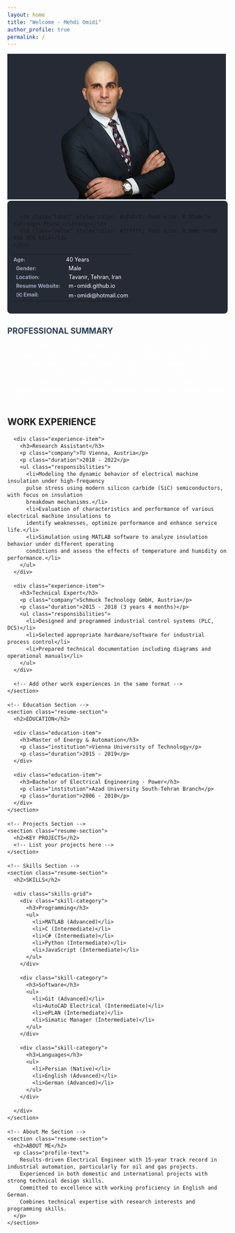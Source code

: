 ```yaml
---
layout: home
title: "Welcome - Mehdi Omidi"
author_profile: true
permalink: /
---
```

<div class="resume-container">
<aside class="sidebar">
<img src="/assets/images/profile.png" alt="Profile" class="profile-image">



<div class="personal-info" style="background-color: #262a35; padding: 1em; border-radius: 8px; margin-bottom: 2em;">
  <table class="info-table" style="width: 100%; border-collapse: collapse;">
    <tr>
      <td class="label" style="width: 120px; padding: 0.3em 0; color: #a0a8c0; font-size: 0.85em;"><strong>Age:</strong></td>
      <td class="value" style="padding: 0.3em 0; color: #ffffff; font-size: 0.9em;">40 Years</td>
    </tr>
    <tr>
      <td class="label" style="color: #a0a8c0; font-size: 0.85em;"><strong>Gender:</strong></td>
      <td class="value" style="color: #ffffff; font-size: 0.9em;">Male</td>
    </tr>
    <tr>
      <td class="label" style="color: #a0a8c0; font-size: 0.85em;"><strong>Location:</strong></td>
      <td class="value" style="color: #ffffff; font-size: 0.9em;">Tavanir, Tehran, Iran</td>
    </tr>
        <tr>
      <td class="label" style="color: #a0a8c0; font-size: 0.85em;"><strong>Resume Website:</strong></td>
      <td class="value" style="color: #ffffff; font-size: 0.9em;">m-omidi.github.io</td>
    </tr>
    <tr>
  <tr>
  <td class="label" style="color: #a0a8c0; font-size: 0.85em;"><strong>✉️ Email:</strong></td>
  <td class="value" style="color: #ffffff; font-size: 0.9em; white-space: nowrap;">m-omidi@hotmail.com</td>
</tr>

      <td class="label" style="color: #a0a8c0; font-size: 0.85em;"><strong>📞 Phone:</strong></td>
      <td class="value" style="color: #ffffff; font-size: 0.9em;">+98 936 906 6014</td>
    </tr>
  </table>
</div>
  </aside>
  
  <main class="content">
<section class="resume-section">
  <h2 style="margin-bottom: 0.8em; font-size: 1.3em; color: #2c3e50;">PROFESSIONAL SUMMARY</h2>
  <p class="profile-text" style="text-align: justify; 
    text-justify: inter-word;
    line-height: 1.6;
    margin: 0 auto;
    max-width: 100%;
    word-spacing: -0.05em;
    hyphens: auto;
    font-size: 0.9em;
    color: #ffffff;">
    Innovative Automation Engineer with a strong background in electrical engineering and hands-on experience in industrial automation systems, particularly within oil & gas and petrochemical projects. Proficient in PLC systems (Siemens S7-400 series), control panel design, and documentation (Drawings, loop diagrams, I/O list). Passionate about merging engineering with software to create custom tools and streamline workflows. Known for fast execution, precision, and a problem-solving mindset.
  </p>
</section>
    <!-- Work Experience Section -->
    <section class="resume-section">
      <h2>WORK EXPERIENCE</h2>
      
      <div class="experience-item">
        <h3>Research Assistant</h3>
        <p class="company">TU Vienna, Austria</p>
        <p class="duration">2018 - 2022</p>
        <ul class="responsibilities">
          <li>Modeling the dynamic behavior of electrical machine insulation under high-frequency
          pulse stress using modern silicon carbide (SiC) semiconductors, with focus on insulation
          breakdown mechanisms.</li>
          <li>Evaluation of characteristics and performance of various electrical machine insulations to
          identify weaknesses, optimize performance and enhance service life.</li>
          <li>Simulation using MATLAB software to analyze insulation behavior under different operating
          conditions and assess the effects of temperature and humidity on performance.</li>
        </ul>
      </div>

      <div class="experience-item">
        <h3>Technical Expert</h3>
        <p class="company">Schmuck Technology GmbH, Austria</p>
        <p class="duration">2015 - 2018 (3 years 4 months)</p>
        <ul class="responsibilities">
          <li>Designed and programmed industrial control systems (PLC, DCS)</li>
          <li>Selected appropriate hardware/software for industrial process control</li>
          <li>Prepared technical documentation including diagrams and operational manuals</li>
        </ul>
      </div>

      <!-- Add other work experiences in the same format -->
    </section>

    <!-- Education Section -->
    <section class="resume-section">
      <h2>EDUCATION</h2>
      
      <div class="education-item">
        <h3>Master of Energy & Automation</h3>
        <p class="institution">Vienna University of Technology</p>
        <p class="duration">2015 - 2019</p>
      </div>

      <div class="education-item">
        <h3>Bachelor of Electrical Engineering - Power</h3>
        <p class="institution">Azad University South-Tehran Branch</p>
        <p class="duration">2006 - 2010</p>
      </div>
    </section>

    <!-- Projects Section -->
    <section class="resume-section">
      <h2>KEY PROJECTS</h2>
      <!-- List your projects here -->
    </section>

    <!-- Skills Section -->
    <section class="resume-section">
      <h2>SKILLS</h2>
      
      <div class="skills-grid">
        <div class="skill-category">
          <h3>Programming</h3>
          <ul>
            <li>MATLAB (Advanced)</li>
            <li>C (Intermediate)</li>
            <li>C# (Intermediate)</li>
            <li>Python (Intermediate)</li>
            <li>JavaScript (Intermediate)</li>
          </ul>
        </div>

        <div class="skill-category">
          <h3>Software</h3>
          <ul>
            <li>Git (Advanced)</li>
            <li>AutoCAD Electrical (Intermediate)</li>
            <li>ePLAN (Intermediate)</li>
            <li>Simatic Manager (Intermediate)</li>
          </ul>
        </div>

        <div class="skill-category">
          <h3>Languages</h3>
          <ul>
            <li>Persian (Native)</li>
            <li>English (Advanced)</li>
            <li>German (Advanced)</li>
          </ul>
        </div>

      </div>
    </section>

    <!-- About Me Section -->
    <section class="resume-section">
      <h2>ABOUT ME</h2>
      <p class="profile-text">
        Results-driven Electrical Engineer with 15-year track record in industrial automation, particularly for oil and gas projects. 
        Experienced in both domestic and international projects with strong technical design skills. 
        Committed to excellence with working proficiency in English and German. 
        Combines technical expertise with research interests and programming skills.
      </p>
    </section>
  </main>
</div>